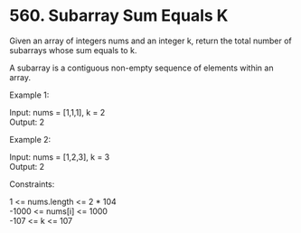 # 560. Subarray Sum Equals K

Given an array of integers nums and an integer k, return the total number of subarrays whose sum equals to k.

A subarray is a contiguous non-empty sequence of elements within an array.

 

Example 1:

Input: nums = [1,1,1], k = 2  
Output: 2  


Example 2:  

Input: nums = [1,2,3], k = 3  
Output: 2  
 

Constraints:

1 <= nums.length <= 2 * 104  
-1000 <= nums[i] <= 1000  
-107 <= k <= 107  
